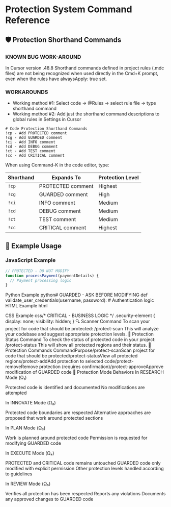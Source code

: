 # Protection System Command Reference

## 🛡️ Protection Shorthand Commands

### KNOWN BUG WORK-AROUND

In Cursor version .48.8 Shorthand commands defined in project rules (.mdc files) are not being recognized when used directly in the Cmd+K prompt, even when the rules have alwaysApply: true set.

### WORKAROUNDS

- Working method #1: Select code → @Rules → select rule file → type shorthand command
- Working method #2: Add just the shorthand command descriptions to global rules in Settings in Cursor

```
# Code Protection Shorthand Commands
!cp - Add PROTECTED comment
!cg - Add GUARDED comment  
!ci - Add INFO comment
!cd - Add DEBUG comment
!ct - Add TEST comment
!cc - Add CRITICAL comment
```

When using Command-K in the code editor, type:

| Shorthand | Expands To            | Protection Level |
|-----------|------------------------|------------------|
| `!cp`     | PROTECTED comment      | Highest          |
| `!cg`     | GUARDED comment        | High             |
| `!ci`     | INFO comment           | Medium           |
| `!cd`     | DEBUG comment          | Medium           |
| `!ct`     | TEST comment           | Medium           |
| `!cc`     | CRITICAL comment       | Highest          |

## 📝 Example Usage

### JavaScript Example

```javascript
// PROTECTED - DO NOT MODIFY
function processPayment(paymentDetails) {
  // Payment processing logic
}
```


Python Example
python# GUARDED - ASK BEFORE MODIFYING
def validate_user_credentials(username, password):
    # Authentication logic
HTML Example
html<!-- INFO - CONTEXT NOTE -->
<div class="payment-form">
  <!-- Payment form elements -->
</div>
CSS Example
css/* CRITICAL - BUSINESS LOGIC */
.security-element {
  display: none;
  visibility: hidden;
}
🔍 Scanner Command
To scan your project for code that should be protected:
/protect-scan
This will analyze your codebase and suggest appropriate protection levels.
🔄 Protection Status Command
To check the status of protected code in your project:
/protect-status
This will show all protected regions and their status.
💬 Protection Commands
CommandPurpose/protect-scanScan project for code that should be protected/protect-statusView all protected regions/protect-addAdd protection to selected code/protect-removeRemove protection (requires confirmation)/protect-approveApprove modification of GUARDED code
🔄 Protection Mode Behaviors
In RESEARCH Mode (Ω₁)

Protected code is identified and documented
No modifications are attempted

In INNOVATE Mode (Ω₂)

Protected code boundaries are respected
Alternative approaches are proposed that work around protected sections

In PLAN Mode (Ω₃)

Work is planned around protected code
Permission is requested for modifying GUARDED code

In EXECUTE Mode (Ω₄)

PROTECTED and CRITICAL code remains untouched
GUARDED code only modified with explicit permission
Other protection levels handled according to guidelines

In REVIEW Mode (Ω₅)

Verifies all protection has been respected
Reports any violations
Documents any approved changes to GUARDED code
